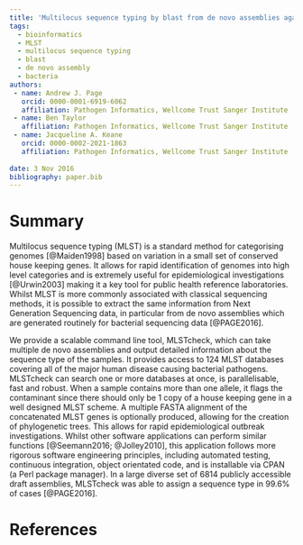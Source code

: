```yaml
---
title: 'Multilocus sequence typing by blast from de novo assemblies against PubMLST'
tags:
  - bioinformatics
  - MLST
  - multilocus sequence typing
  - blast
  - de novo assembly
  - bacteria
authors:
 - name: Andrew J. Page
   orcid: 0000-0001-6919-6062
   affiliation: Pathogen Informatics, Wellcome Trust Sanger Institute
 - name: Ben Taylor
   affiliation: Pathogen Informatics, Wellcome Trust Sanger Institute
 - name: Jacqueline A. Keane
   orcid: 0000-0002-2021-1863
   affiliation: Pathogen Informatics, Wellcome Trust Sanger Institute
  
date: 3 Nov 2016
bibliography: paper.bib
---
```


# Summary
Multilocus sequence typing (MLST) is a standard method for categorising genomes [@Maiden1998] based on variation in a small set of conserved house keeping genes. It allows for rapid identification of genomes into high level categories and is extremely useful for epidemiological investigations [@Urwin2003] making it a key tool for public health reference laboratories. Whilst MLST is more commonly associated with classical sequencing methods, it is possible to extract the same information from Next Generation Sequencing data, in particular from de novo assemblies which are generated routinely for bacterial sequencing data [@PAGE2016]. 

We provide a scalable command line tool, MLSTcheck, which can take multiple de novo assemblies and output detailed information about the sequence type of the samples. It provides access to 124 MLST databases covering all of the major human disease causing bacterial pathogens. MLSTcheck can search one or more databases at once, is parallelisable, fast and robust. When a sample contains more than one allele, it flags the contaminant since there should only be 1 copy of a house keeping gene in a well designed MLST scheme. A multiple FASTA alignment of the concatenated MLST genes is optionally produced, allowing for the creation of phylogenetic trees. This allows for rapid epidemiological outbreak investigations.  Whilst other software applications can perform similar functions [@Seemann2016; @Jolley2010], this application follows more rigorous software engineering principles, including automated testing, continuous integration, object orientated code, and is installable via CPAN (a Perl package manager).  In a large diverse set of 6814 publicly accessible draft assemblies, MLSTcheck was able to assign a sequence type in 99.6% of cases [@PAGE2016].

# References
